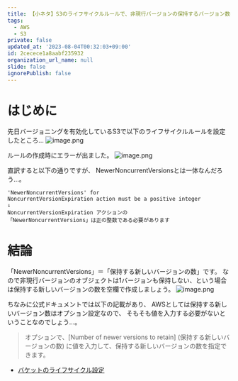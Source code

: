 ```yaml
---
title: 【小ネタ】S3のライフサイクルルールで、非現行バージョンの保持するバージョン数の設定ができない...？？
tags:
  - AWS
  - S3
private: false
updated_at: '2023-08-04T00:32:03+09:00'
id: 2cecece1a8aabf235932
organization_url_name: null
slide: false
ignorePublish: false
---
```

# はじめに
先日バージョニングを有効化しているS3で以下のライフサイクルルールを設定したところ...
![image.png](https://qiita-image-store.s3.ap-northeast-1.amazonaws.com/0/3491064/0807183f-b2da-6cf0-535d-dc80338faa26.png)


ルールの作成時にエラーが出ました。
![image.png](https://qiita-image-store.s3.ap-northeast-1.amazonaws.com/0/3491064/d2570365-0e4a-9735-4836-284292936396.png)



直訳すると以下の通りですが、
NewerNoncurrentVersionsとは一体なんだろう...。
```:翻訳
'NewerNoncurrentVersions' for
NoncurrentVersionExpiration action must be a positive integer
↓
NoncurrentVersionExpiration アクションの
「NewerNoncurrentVersions」は正の整数である必要があります
```

# 結論
「NewerNoncurrentVersions」＝「保持する新しいバージョンの数」です。
なので非現行バージョンのオブジェクトは1バージョンも保持しない、という場合は保持する新しいバージョンの数を空欄で作成しましょう。
![image.png](https://qiita-image-store.s3.ap-northeast-1.amazonaws.com/0/3491064/be0b8079-8d46-070b-e026-e3f2086ab3f5.png)

ちなみに公式ドキュメントでは以下の記載があり、
AWSとしては保持する新しいバージョン数はオプション設定なので、
そもそも値を入力する必要がないということなのでしょう...。
> オプションで、[Number of newer versions to retain] (保持する新しいバージョンの数) に値を入力して、保持する新しいバージョンの数を指定できます。
- [バケットのライフサイクル設定](https://docs.aws.amazon.com/ja_jp/AmazonS3/latest/userguide/how-to-set-lifecycle-configuration-intro.html)
